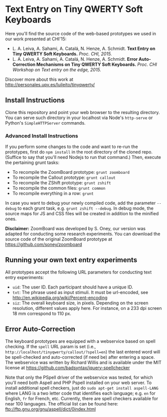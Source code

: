 # Text Entry on Tiny QWERTY Soft Keyboards

Here you'll find the source code of the web-based prototypes we used in our work presented at CHI'15:

- L. A. Leiva, A. Sahami, A. Catalá, N. Henze, A. Schmidt. **Text Entry on Tiny QWERTY Soft Keyboards.** *Proc. CHI, 2015.*
- L. A. Leiva, A. Sahami, A. Catalá, N. Henze, A. Schmidt. **Error Auto-Correction Mechanisms on Tiny QWERTY Soft Keyboards.** *Proc. CHI Workshop on Text entry on the edge, 2015.*

Discover more about this work at http://personales.upv.es/luileito/tinyqwerty/

## Install Instructions

Clone this repository and point your web browser to the resulting directory. You can serve such directory in your localhost via Node's `http-serve` or Python's `SimpleHTTPServer` commands.

### Advanced Install Instructions

If you perform some changes to the code and want to re-run the prototypes, first do `npm install` in the root directory of the cloned repo. (Suffice to say that you'll need Nodejs to run that command.) Then, execute the pertaining grunt tasks:

- To recompile the ZoomBoard prototype: `grunt zoomboard`
- To recompile the Callout prototype: `grunt callout`
- To recompile the ZShift prototype: `grunt zshift`
- To recompile the common files: `grunt common`
- To recompile everything in a row: `grunt`

In case you want to debug your newly compiled code, add the parameter `--debug` to each grunt task, e.g. `grunt zshift --debug`. In debug mode, the source maps for JS and CSS files will be created in addition to the minified ones.

**Disclaimer:** ZoomBoard was developed by S. Oney, our version was adapted for conducting some research experiments. You can download the source code of the original ZoomBoard prototype at https://github.com/soney/zoomboard

## Running your own text entry experiments

All prototypes accept the following URL parameters for conducting text entry experiments:

- `uid`: The user ID. Each participant should have a unique ID.
- `txt`: The phrase used as input stimuli. It must be url-encoded, see http://en.wikipedia.org/wiki/Percent-encoding
- `siz`: The overall keyboard size, in pixels. Depending on the screen resolution, different values apply here. For instance, on a 233 dpi screen 18 mm correspond to 110 px.

## Error Auto-Correction

The keyboard prototypes are equipped with a webservice based on spell checking. If the `spell` URL param is set (i.e., `http://localhost/tinyqwerty/callout/?spell=en`) the last entered word will be spell-checked and auto-corrected (if need be) after entering a space. The webservice was written by Richard Willis and is available under the MIT license at https://github.com/badsyntax/jquery-spellchecker

Note that only the PSpell driver of the webservice was tested, for which you'll need both Aspell and PHP Pspell installed on your web server. To install additional spell checkers, just do `sudo apt-get install aspell-LANG` where LANG is a two letter code that identifies each language; e.g. `en` for English, `fr` for French, etc. Currently, there are spell checkers available for near 100 languages. The official list can be found here: ftp://ftp.gnu.org/gnu/aspell/dict/0index.html
